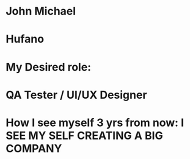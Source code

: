 # John Michael <br>
# Hufano <br>
# My Desired role: <br>
# QA Tester / UI/UX Designer
# How I see myself 3 yrs from now: I SEE MY SELF CREATING A BIG COMPANY 
